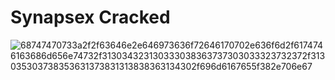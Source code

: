  #                                                                Synapsex Cracked
![68747470733a2f2f63646e2e646973636f72646170702e636f6d2f6174746163686d656e74732f313034323130333038363737303033323732372f313035303738353631373831313838363134302f696d6167655f382e706e67](https://user-images.githubusercontent.com/109006910/208763501-00030fbb-e061-47ad-84d6-17b56afd0768.png)
